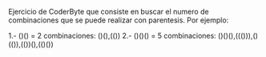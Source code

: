 Ejercicio de CoderByte que consiste en buscar el numero de combinaciones que se puede realizar con parentesis.
Por ejemplo: 

1.- ()() = 2 combinaciones:
            ()(),(())
2.- ()()() = 5 combinaciones:
            ()()(),((())),()(()),(())(),(()())